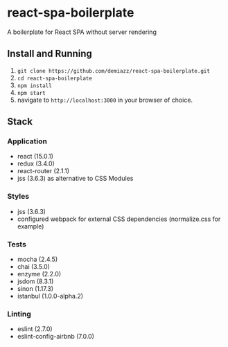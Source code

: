# react-spa-boilerplate

A boilerplate for React SPA without server rendering

## Install and Running

1. `git clone https://github.com/demiazz/react-spa-boilerplate.git`
2. `cd react-spa-boilerplate`
3. `npm install`
4. `npm start`
5. navigate to `http://localhost:3000` in your browser of choice.

## Stack

### Application

- react (15.0.1)
- redux (3.4.0)
- react-router (2.1.1)
- jss (3.6.3) as alternative to CSS Modules

### Styles

- jss (3.6.3)
- configured webpack for external CSS dependencies (normalize.css for example)

### Tests

- mocha (2.4.5)
- chai (3.5.0)
- enzyme (2.2.0)
- jsdom (8.3.1)
- sinon (1.17.3)
- istanbul (1.0.0-alpha.2)

### Linting

- eslint (2.7.0)
- eslint-config-airbnb (7.0.0)
